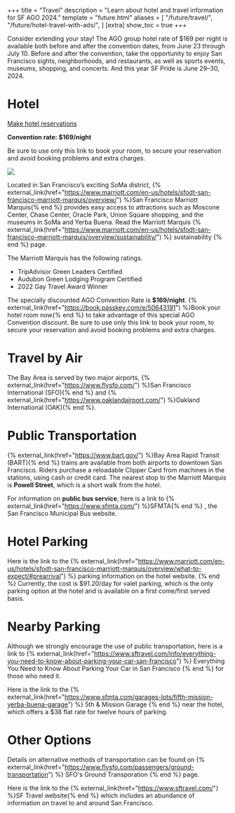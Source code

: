 +++
title = "Travel"
description = "Learn about hotel and travel information for SF AGO 2024."
template = "future.html"
aliases = [
  "/future/travel/",
  "/future/hotel-travel-with-ads/",
]
[extra]
show_toc = true
+++

Consider extending your stay! The AGO group hotel rate of $169 per night is available both before
and after the convention dates, from June 23 through July 10. Before and after the convention, take
the opportunity to enjoy San Francisco sights, neighborhoods, and restaurants, as well as sports
events, museums, shopping, and concerts. And this year SF Pride is June 29–30, 2024.

# Hotel

<div class="action-panel">
<a class="fancy-button" href="https://book.passkey.com/e/50643191" rel="external" target="_blank">Make hotel reservations</a>

**Convention rate: $169/night**

Be sure to use only this link to book your room, to secure your reservation and avoid booking
problems and extra charges.

</div>

<div class="centered">
<img class="framed-photo not-too-big" src="/img/marriott-marquis.jpg">
</div>

<p></p>


Located in San Francisco’s exciting SoMa district,
{% external_link(href="https://www.marriott.com/en-us/hotels/sfodt-san-francisco-marriott-marquis/overview/") %}San Francisco Marriott Marquis{% end %}
provides easy access to attractions such as Moscone Center, Chase Center, Oracle Park, Union Square
shopping, and the museums in SoMa and Yerba Buena. Read the Marriott Marquis
{% external_link(href="https://www.marriott.com/en-us/hotels/sfodt-san-francisco-marriott-marquis/overview/sustainability/") %}
sustainability
{% end %}
page.

The Marriott Marquis has the following ratings.
* TripAdvisor Green Leaders Certified
* Audubon Green Lodging Program Certified
* 2022 Gay Travel Award Winner

The specially discounted AGO Convention Rate is **$169/night**.
{% external_link(href="https://book.passkey.com/e/50643191") %}Book your hotel room now{% end %}
to take advantage of this special AGO Convention discount. Be sure to use only this link to book
your room, to secure your reservation and avoid booking problems and extra charges.

# Travel by Air

The Bay Area is served by two major airports,
{% external_link(href="https://www.flysfo.com/") %}San Francisco International (SFO){% end %}
and
{% external_link(href="https://www.oaklandairport.com/") %}Oakland International (OAK){% end %}.

# Public Transportation

{% external_link(href="https://www.bart.gov/") %}Bay Area Rapid Transit (BART){% end %}
trains are available from both airports to downtown San Francisco. Riders purchase a reloadable
Clipper Card from machines in the stations, using cash or credit card. The nearest stop to the
Marriott Marquis is **Powell Street**, which is a short walk from the hotel.

For information on **public bus service**, here is a link to
{% external_link(href="https://www.sfmta.com/") %}SFMTA{% end %}
, the San Francisco Municipal Bus website.

# Hotel Parking

Here is the link to the
{% external_link(href="https://www.marriott.com/en-us/hotels/sfodt-san-francisco-marriott-marquis/overview/what-to-expect/#prearrival") %}
parking information on the hotel website.
{% end %}
Currently, the cost is $91.20/day for valet parking, which is the only parking option at the hotel
and is available on a first come/first served basis.

# Nearby Parking

Although we strongly encourage the use of public transportation, here is a link to
{% external_link(href="https://www.sftravel.com/info/everything-you-need-to-know-about-parking-your-car-san-francisco") %}
Everything You Need to Know About Parking Your Car in San Francisco
{% end %}
for those who need it.

Here is the link to the
{% external_link(href="https://www.sfmta.com/garages-lots/fifth-mission-yerba-buena-garage") %}
5th & Mission Garage
{% end %}
near the hotel, which offers a $38 flat rate for twelve hours of parking.

# Other Options

Details on alternative methods of transportation can be found on
{% external_link(href="https://www.flysfo.com/passengers/ground-transportation") %}
SFO's Ground Transporation
{% end %}
page.

Here is the link to the
{% external_link(href="https://www.sftravel.com/") %}SF Travel website{% end %}
which includes an abundance of information on travel to and around San Francisco.

<div class="bottom-ad">
  <div class="bottom-ad-placeholder"></div>
</div>
